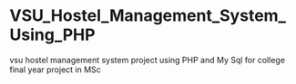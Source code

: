 # VSU_Hostel_Management_System_Using_PHP
vsu hostel management system project using PHP and My Sql for college final year project in MSc
